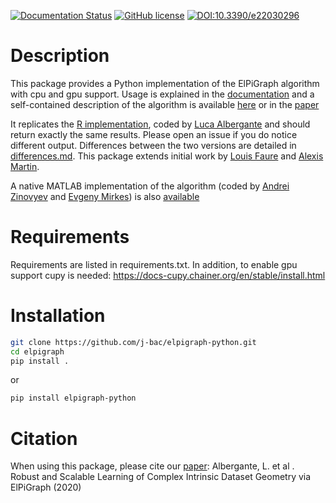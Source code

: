 [![Documentation Status](https://readthedocs.org/projects/elpigraph-python/badge/?version=latest)](https://elpigraph-python.readthedocs.io/en/latest/?badge=latest)
[![GitHub license](https://img.shields.io/github/license/j-bac/elpigraph-python)](https://github.com/j-bac/elpigraph-python/blob/master/LICENSE)
[![DOI:10.3390/e22030296](https://img.shields.io/badge/DOI-10.3390%2Fe22030296-blue)](https://doi.org/10.3390/e22030296)

Description
===========

This package provides a Python implementation of the ElPiGraph algorithm with cpu and gpu support. Usage is explained in the [documentation](https://elpigraph-python.readthedocs.io/en/latest/) and a
self-contained description of the algorithm is available
[here](https://github.com/auranic/Elastic-principal-graphs/blob/master/ElPiGraph_Methods.pdf)
or in the [paper](https://www.mdpi.com/1099-4300/22/3/296)

It replicates the [R implementation](https://github.com/j-bac/ElPiGraph.R),
coded by [Luca Albergante](https://github.com/Albluca) and should return exactly the same results. Please open an issue if you do  notice different output. Differences between the two versions are detailed in [differences.md](differences.md). This package extends initial work by [Louis Faure](https://github.com/LouisFaure/ElPiGraph.P) and [Alexis Martin](https://github.com/AlexiMartin/ElPiGraph.P).

A native MATLAB implementation of the algorithm (coded by [Andrei
Zinovyev](https://github.com/auranic/) and [Evgeny
Mirkes](https://github.com/Mirkes)) is also
[available](https://github.com/auranic/Elastic-principal-graphs)

Requirements
============

Requirements are listed in requirements.txt. In addition, to enable gpu support cupy is needed:
https://docs-cupy.chainer.org/en/stable/install.html

Installation
====================
```bash
git clone https://github.com/j-bac/elpigraph-python.git
cd elpigraph
pip install .
```
or

```bash
pip install elpigraph-python
```

Citation
========

When using this package, please cite our [paper](https://www.mdpi.com/1099-4300/22/3/296):
Albergante, L.  et al . Robust and Scalable Learning of Complex Intrinsic Dataset Geometry via ElPiGraph (2020)
